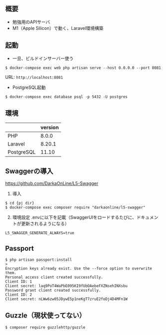 ## 概要

- 勉強用のAPIサーバ
- M1（Apple Silicon）で動く、Laravel環境構築

## 起動

- 一旦、ビルドインサーバー使う

```
$ docker-compose exec web php artisan serve --host 0.0.0.0 --port 8081
```

URL: `http://localhost:8081` 

- PostgreSQL起動
```
$ docker-compose exec database psql -p 5432 -U postgres
```

## 環境

|  | version |
| ---- | ---- |
| PHP | 8.0.0 |
| Laravel | 8.20.1 |
| PostgreSQL | 11.10 |

## Swaggerの導入
https://github.com/DarkaOnLine/L5-Swagger

1. 導入
```
$ cd {pj dir}
$ docker-compose exec composer require "darkaonline/l5-swagger"
```

2. 環境設定
.envに以下を記載（SwaggerUIをロードするたびに、ドキュメントが更新されるようになる）
```.env
L5_SWAGGER_GENERATE_ALWAYS=true
```

## Passport

```
$ php artisan passport:install
>
Encryption keys already exist. Use the --force option to overwrite them.
Personal access client created successfully.
Client ID: 1
Client secret: laq9PoT4WaPbE095KI9fUbOAebeFXZNsehINXsbu
Password grant client created successfully.
Client ID: 2
Client secret: nLWw6zw05JDywE5p1neKgT7zruE2foDj4D4MFn1W
```

## Guzzle（現状使ってない）
```
$ composer require guzzlehttp/guzzle
```
